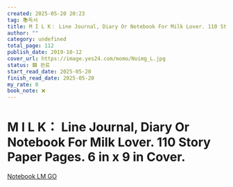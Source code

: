 ```yaml
---
created: 2025-05-20 20:23
tag: 📚독서
title: M I L K： Line Journal, Diary Or Notebook For Milk Lover. 110 Story Paper Pages. 6 in x 9 in Cover.
author: ""
category: undefined
total_page: 112
publish_date: 2019-10-12
cover_url: https://image.yes24.com/momo/Noimg_L.jpg
status: 🟩 완료
start_read_date: 2025-05-20
finish_read_date: 2025-05-20
my_rate: 0
book_note: ❌
---
```


# M I L K： Line Journal, Diary Or Notebook For Milk Lover. 110 Story Paper Pages. 6 in x 9 in Cover.

[Notebook LM GO](https://notebooklm.google.com/?_gl=1*mafe4g*_ga*MTg4Nzc3NzQzNC4xNzQ3NDQxMDgy*_ga_W0LDH41ZCB*czE3NDc0NDEwODIkbzEkZzAkdDE3NDc0NDEwODQkajYwJGwwJGgwJGRCWGZEXzFFal9FM05hbHRFTkt2WWp5dFZvM2ZNbHhPZlBn)